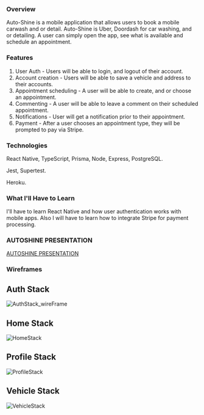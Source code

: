 ### Overview
Auto-Shine is a mobile application that allows users to book a mobile carwash and or detail. Auto-Shine is Uber, Doordash for car washing, and or detailing. A user can simply open the app, see what is available and schedule an appointment.


### Features
1. User Auth - Users will be able to login, and logout of their account.
2. Account creation - Users will be able to save a vehicle and address to their accounts.
3. Appointment scheduling - A user will be able to create, and or choose an appointment.
4. Commenting - A user will be able to leave a comment on their scheduled appointment. 
5. Notifications - User will get a notification prior to their appointment.
6. Payment - After a user chooses an appointment type, they will be prompted to pay via Stripe.

### Technologies
React Native, 
TypeScript, 
Prisma, 
Node, 
Express, 
PostgreSQL.

Jest, 
Supertest.

Heroku.

### What I'll Have to Learn
I'll have to learn React Native and how user authentication works with mobile apps. Also I will have to learn how to integrate Stripe for payment processing. 

### AUTOSHINE PRESENTATION

[AUTOSHINE PRESENTATION](https://github.com/TerrelRJones/liftoff-assignments/blob/master/P6-Project_Presentation/autoShinePresentation_v1.pdf)


### Wireframes

## Auth Stack 
![AuthStack_wireFrame](https://user-images.githubusercontent.com/11067335/147862634-246a7332-df07-477d-aad9-0e15cca53bd4.jpeg)

## Home Stack 
![HomeStack](https://user-images.githubusercontent.com/11067335/147862644-d3a5b303-986c-482c-a314-0da5611cf86c.jpeg)

## Profile Stack 
![ProfileStack](https://user-images.githubusercontent.com/11067335/147862656-062daa55-2913-4b76-a4a9-d22ee20d9552.jpeg)

## Vehicle Stack
![VehicleStack](https://user-images.githubusercontent.com/11067335/147862665-578d32cf-0477-4df5-9519-7abb676f51df.jpeg)
